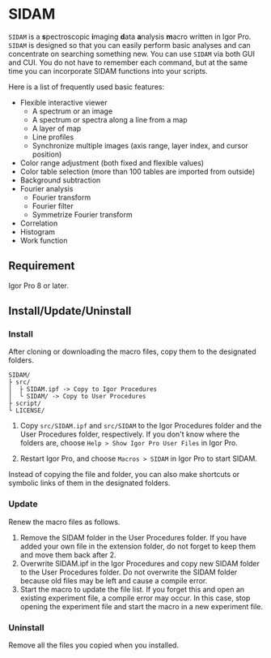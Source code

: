 ﻿# SIDAM

``SIDAM`` is a **s**pectroscopic **i**maging **d**ata **a**nalysis **m**acro written in Igor Pro.
``SIDAM`` is designed so that you can easily perform basic analyses and can concentrate on searching something new.
You can use ``SIDAM`` via both GUI and CUI.
You do not have to remember each command, but at the same time you can incorporate SIDAM functions into your scripts.

Here is a list of frequently used basic features:
- Flexible interactive viewer
  - A spectrum or an image
  - A spectrum or spectra along a line from a map
  - A layer of map
  - Line profiles
  - Synchronize multiple images (axis range, layer index, and cursor position)
- Color range adjustment (both fixed and flexible values)
- Color table selection (more than 100 tables are imported from outside)
- Background subtraction
- Fourier analysis
  - Fourier transform
  - Fourier filter
  - Symmetrize Fourier transform
- Correlation
- Histogram
- Work function

## Requirement

Igor Pro 8 or later.

## Install/Update/Uninstall

### Install

After cloning or downloading the macro files, copy them to the designated folders.
```
SIDAM/
├ src/
│  ├ SIDAM.ipf -> Copy to Igor Procedures
│  └ SIDAM/ -> Copy to User Procedures
├ script/
└ LICENSE/
```

1. Copy `src/SIDAM.ipf` and `src/SIDAM` to the Igor Procedures folder and the
User Procedures folder, respectively. If you don't know where the folders are,
choose `Help > Show Igor Pro User Files` in Igor Pro.

2. Restart Igor Pro, and choose `Macros > SIDAM` in Igor Pro to start SIDAM.

Instead of copying the file and folder, you can also make shortcuts or
symbolic links of them in the designated folders.

### Update

Renew the macro files as follows.

1. Remove the SIDAM folder in the User Procedures folder. If you have added
your own file in the extension folder, do not forget to keep them and move
them back after 2.
2. Overwrite SIDAM.ipf in the Igor Procedures and copy new SIDAM folder to the
User Procedures folder. Do not overwrite the SIDAM folder because old files
may be left and cause a compile error.
3. Start the macro to update the file list. If you forget this and open an
existing experiment file, a compile error may occur. In this case, stop
opening the experiment file and start the macro in a new experiment file.

### Uninstall

Remove all the files you copied when you installed.
